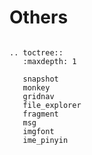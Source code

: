 # Others


```eval_rst

.. toctree::
   :maxdepth: 1

   snapshot
   monkey
   gridnav
   file_explorer
   fragment
   msg
   imgfont
   ime_pinyin
```

